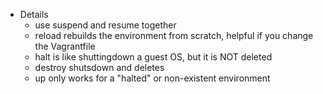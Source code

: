 
* Details	
    * use suspend and resume together 
    *  reload rebuilds the environment from scratch, helpful if you change the Vagrantfile 
    * halt is like shuttingdown a guest OS, but it is NOT deleted
    * destroy shutsdown and deletes 
    * up only works for a "halted" or non-existent environment 
	
